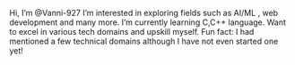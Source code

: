  Hi, I’m @Vanni-927
 I’m interested in exploring fields such as AI/ML , web development and many more.
 I’m currently learning C,C++ language.
 Want to excel in various tech domains and upskill myself.
 Fun fact: I had mentioned a few technical domains although I have not even started one yet!

<!---
Vanni-927/Vanni-927 is a ✨ special ✨ repository because its `README.md` (this file) appears on your GitHub profile.
You can click the Preview link to take a look at your changes.
--->
